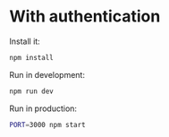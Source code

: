# With authentication

Install it:
```bash
npm install
```

Run in development:
```bash
npm run dev
```

Run in production:
```bash
PORT=3000 npm start
```